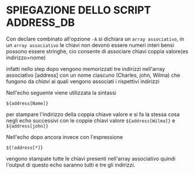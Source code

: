 # SPIEGAZIONE DELLO SCRIPT ADDRESS_DB 

Con declare combinato all'opzione `-A` si dichiara un `array associativo`, in un `array associativo` le chiavi non devono essere numeri interi bensi possono essere stringhe, cio consente di associare chiavi coppia valore(es indirizzo=nome) 

infatti nello step dopo vengono memorizzati tre indirizzi nell'array associativo [address] con un nome ciascuno (Charles, john, Wilma) che fungono da *chiavi* ai quali vengono associati i rispettivi indirizzi

Nell'echo seguente viene utilizzata la sintassi 

    ${address[Name]} 
per stampare l'indirizzo della coppia chiave valore e si fa la stessa cosa negli echo successivi con le coppie chiavi valore `${address[Wilma]}` e `${address[john]}` 

Nell'echo dopo ancora invece con l'espressione


    ${!address[*]} 
vengono stampate tutte le chiavi presenti nell'array associativo quindi l'output di questo echo saranno tutti e tre gli indirizzi.
